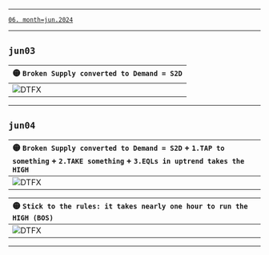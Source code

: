 ___    
[`06. month=jun.2024`](https://www.forexfactory.com/calendar?month=jun.2024)
___    
## `jun03`
| 🟡 `Broken Supply converted to Demand = S2D` |
| :--- |
| ![DTFX](https://www.tradingview.com/x/1kemX7uw/ "DTFX") |
___    
## `jun04`
| 🟡 `Broken Supply converted to Demand = S2D` + `1.TAP to something` + `2.TAKE something` + `3.EQLs in uptrend takes the HIGH` |
| :--- |
| ![DTFX](https://www.tradingview.com/x/fWzbYhar/ "DTFX") |

| 🟡 `Stick to the rules: it takes nearly one hour to run the HIGH (BOS)` |
| :--- |
| ![DTFX](https://www.tradingview.com/x/fWzbYhar/ "DTFX") |
___    
